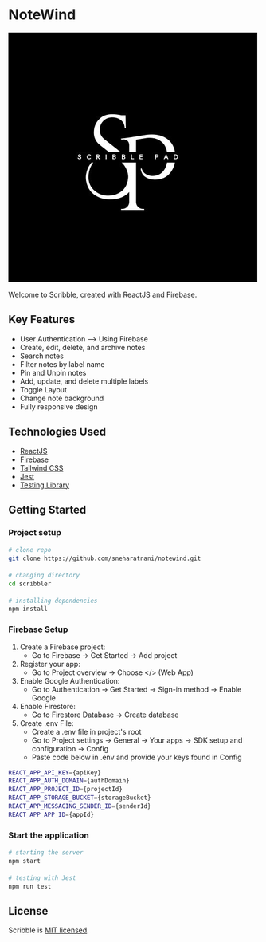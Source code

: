 # NoteWind

![img](./src//assets//images//Logo.jpg)

Welcome to Scribble, created with ReactJS and Firebase.


## Key Features

- User Authentication --> Using Firebase
- Create, edit, delete, and archive notes
- Search notes
- Filter notes by label name
- Pin and Unpin notes
- Add, update, and delete multiple labels
- Toggle Layout
- Change note background
- Fully responsive design

## Technologies Used

- [ReactJS](https://reactjs.org/)
- [Firebase](https://firebase.google.com/)
- [Tailwind CSS](https://tailwindcss.com/)
- [Jest](https://jestjs.io/)
- [Testing Library](https://testing-library.com/)

## Getting Started

### Project setup

```bash
# clone repo
git clone https://github.com/sneharatnani/notewind.git

# changing directory
cd scribbler

# installing dependencies
npm install
```

### Firebase Setup

1. Create a Firebase project:
   - Go to Firebase → Get Started → Add project
2. Register your app:
   - Go to Project overview → Choose </> (Web App)
3. Enable Google Authentication:
   - Go to Authentication → Get Started → Sign-in method → Enable Google
4. Enable Firestore:
   - Go to Firestore Database → Create database
5. Create .env File:
   - Create a .env file in project's root
   - Go to Project settings → General → Your apps → SDK setup and configuration → Config
   - Paste code below in .env and provide your keys found in Config

```bash
REACT_APP_API_KEY={apiKey}
REACT_APP_AUTH_DOMAIN={authDomain}
REACT_APP_PROJECT_ID={projectId}
REACT_APP_STORAGE_BUCKET={storageBucket}
REACT_APP_MESSAGING_SENDER_ID={senderId}
REACT_APP_APP_ID={appId}
```

### Start the application

```bash
# starting the server
npm start

# testing with Jest
npm run test
```

## License

Scribble is [MIT licensed](./LICENSE).
